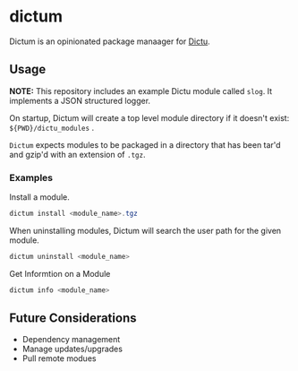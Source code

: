 # dictum

Dictum is an opinionated package manaager for [Dictu](github.com/Dictu-lang/Dictu).

## Usage

**NOTE:** This repository includes an example Dictu module called `slog`. It implements a JSON structured logger.

On startup, Dictum will create a top level module directory if it doesn't exist: `${PWD}/dictu_modules` .

`Dictum` expects modules to be packaged in a directory that has been tar'd and gzip'd with an extension of `.tgz`. 

### Examples 

Install a module. 

```cs
dictum install <module_name>.tgz
```

When uninstalling modules, Dictum will search the user path for the given module.

```cs
dictum uninstall <module_name>
```

Get Informtion on a Module

```cs
dictum info <module_name>
```

## Future Considerations

* Dependency management
* Manage updates/upgrades
* Pull remote modues

